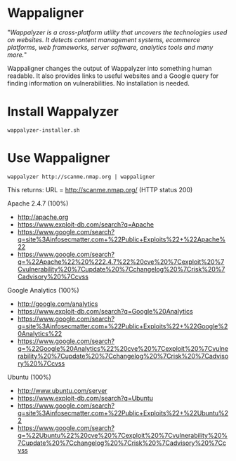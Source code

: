 # Wappaligner

"*Wappalyzer is a cross-platform utility that uncovers the technologies used on websites. It detects content management systems, ecommerce platforms, web frameworks, server software, analytics tools and many more.*"

Wappaligner changes the output of Wappalyzer into something human readable. It also provides links to useful websites and a Google query for finding information on vulnerabilities.
No installation is needed.

# Install Wappalyzer
`wappalyzer-installer.sh`

# Use Wappaligner
`wappalyzer http://scanme.nmap.org | wappaligner`

This returns:
URL = http://scanme.nmap.org/ (HTTP status 200)

Apache 2.4.7 (100%)
 - http://apache.org
 - https://www.exploit-db.com/search?q=Apache
 - https://www.google.com/search?q=site%3Ainfosecmatter.com+%22Public+Exploits%22+%22Apache%22
 - https://www.google.com/search?q=%22Apache%22%20%222.4.7%22%20cve%20%7Cexploit%20%7Cvulnerability%20%7Cupdate%20%7Cchangelog%20%7Crisk%20%7Cadvisory%20%7Ccvss
 
Google Analytics (100%)
 - http://google.com/analytics
 - https://www.exploit-db.com/search?q=Google%20Analytics
 - https://www.google.com/search?q=site%3Ainfosecmatter.com+%22Public+Exploits%22+%22Google%20Analytics%22
 - https://www.google.com/search?q=%22Google%20Analytics%22%20cve%20%7Cexploit%20%7Cvulnerability%20%7Cupdate%20%7Cchangelog%20%7Crisk%20%7Cadvisory%20%7Ccvss
 
Ubuntu (100%)
 - http://www.ubuntu.com/server
 - https://www.exploit-db.com/search?q=Ubuntu
 - https://www.google.com/search?q=site%3Ainfosecmatter.com+%22Public+Exploits%22+%22Ubuntu%22
 - https://www.google.com/search?q=%22Ubuntu%22%20cve%20%7Cexploit%20%7Cvulnerability%20%7Cupdate%20%7Cchangelog%20%7Crisk%20%7Cadvisory%20%7Ccvss
